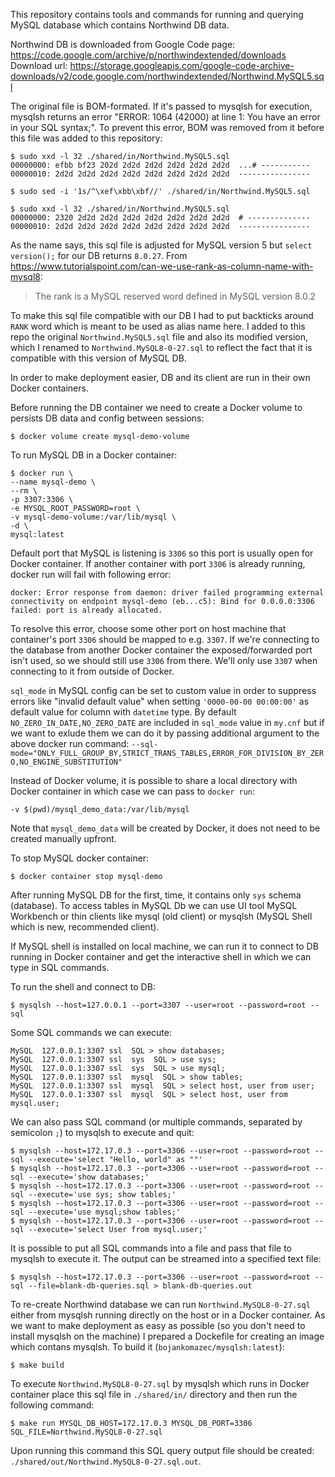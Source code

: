 This repository contains tools and commands for running and querying MySQL database which contains Northwind DB data.

Northwind DB is downloaded from Google Code page: https://code.google.com/archive/p/northwindextended/downloads
Download url: https://storage.googleapis.com/google-code-archive-downloads/v2/code.google.com/northwindextended/Northwind.MySQL5.sql

The original file is BOM-formated. If it's passed to mysqlsh for execution, mysqlsh returns an error "ERROR: 1064 (42000) at line 1: You have an error in your SQL syntax;". To prevent this error, BOM was removed from it before this file was added to this repository:

```
$ sudo xxd -l 32 ./shared/in/Northwind.MySQL5.sql
00000000: efbb bf23 202d 2d2d 2d2d 2d2d 2d2d 2d2d  ...# -----------
00000010: 2d2d 2d2d 2d2d 2d2d 2d2d 2d2d 2d2d 2d2d  ----------------

$ sudo sed -i '1s/^\xef\xbb\xbf//' ./shared/in/Northwind.MySQL5.sql

$ sudo xxd -l 32 ./shared/in/Northwind.MySQL5.sql
00000000: 2320 2d2d 2d2d 2d2d 2d2d 2d2d 2d2d 2d2d  # --------------
00000010: 2d2d 2d2d 2d2d 2d2d 2d2d 2d2d 2d2d 2d2d  ----------------
```

As the name says, this sql file is adjusted for MySQL version 5 but `select version();` for our DB returns `8.0.27`.
From https://www.tutorialspoint.com/can-we-use-rank-as-column-name-with-mysql8:
> The rank is a MySQL reserved word defined in MySQL version 8.0.2

To make this sql file compatible with our DB I had to put backticks around `RANK` word which is meant to be used as alias name here.
I added to this repo the original `Northwind.MySQL5.sql` file and also its modified version, which I renamed to `Northwind.MySQL8-0-27.sql` to reflect the fact that it is compatible with this version of MySQL DB.

In order to make deployment easier, DB and its client are run in their own Docker containers.

Before running the DB container we need to create a Docker volume to persists DB data and config between sessions:
```
$ docker volume create mysql-demo-volume
```

To run MySQL DB in a Docker container:
```
$ docker run \
--name mysql-demo \
--rm \
-p 3307:3306 \
-e MYSQL_ROOT_PASSWORD=root \
-v mysql-demo-volume:/var/lib/mysql \
-d \
mysql:latest
```

Default port that MySQL is listening is `3306` so this port is usually open for Docker container. If another container with port `3306` is already running, docker run will fail with following error:
```
docker: Error response from daemon: driver failed programming external connectivity on endpoint mysql-demo (eb...c5): Bind for 0.0.0.0:3306 failed: port is already allocated.
```
To resolve this error, choose some other port on host machine that container's port `3306` should be mapped to e.g. `3307`. If we're connecting to the database from another Docker container the exposed/forwarded port isn't used, so we should still use `3306` from there. We'll only use `3307` when connecting to it from outside of Docker.

`sql_mode` in MySQL config can be set to custom value in order to suppress errors like "invalid default value" when setting `'0000-00-00 00:00:00'` as default value for column with `datetime` type. By default `NO_ZERO_IN_DATE,NO_ZERO_DATE` are included in `sql_mode` value in `my.cnf` but if we want to exlude them we can do it by passing additional argument to the above docker run command: `--sql-mode="ONLY_FULL_GROUP_BY,STRICT_TRANS_TABLES,ERROR_FOR_DIVISION_BY_ZERO,NO_ENGINE_SUBSTITUTION"`

Instead of Docker volume, it is possible to share a local directory with Docker container in which case we can pass to `docker run`:
```
-v $(pwd)/mysql_demo_data:/var/lib/mysql
```
Note that `mysql_demo_data` will be created by Docker, it does not need to be created manually upfront.

To stop MySQL docker container:
```
$ docker container stop mysql-demo
```

After running MySQL DB for the first, time, it contains only `sys` schema (database). To access tables in MySQL Db we can use UI tool MySQL Workbench or thin clients like mysql (old client) or mysqlsh (MySQL Shell which is new, recommended client).

If MySQL shell is installed on local machine, we can run it to connect to DB running in Docker container and get the interactive shell in which we can type in SQL commands.

To run the shell and connect to DB:
```
$ mysqlsh --host=127.0.0.1 --port=3307 --user=root --password=root --sql
```

Some SQL commands we can execute:
```
MySQL  127.0.0.1:3307 ssl  SQL > show databases;
MySQL  127.0.0.1:3307 ssl  sys  SQL > use sys;
MySQL  127.0.0.1:3307 ssl  sys  SQL > use mysql;
MySQL  127.0.0.1:3307 ssl  mysql  SQL > show tables;
MySQL  127.0.0.1:3307 ssl  mysql  SQL > select host, user from user;
MySQL  127.0.0.1:3307 ssl  mysql  SQL > select host, user from mysql.user;
```

We can also pass SQL command (or multiple commands, separated by semicolon `;`) to mysqlsh to execute and quit:
```
$ mysqlsh --host=172.17.0.3 --port=3306 --user=root --password=root --sql --execute='select "Hello, world" as ""'
$ mysqlsh --host=172.17.0.3 --port=3306 --user=root --password=root --sql --execute='show databases;'
$ mysqlsh --host=172.17.0.3 --port=3306 --user=root --password=root --sql --execute='use sys; show tables;'
$ mysqlsh --host=172.17.0.3 --port=3306 --user=root --password=root --sql --execute='use mysql;show tables;'
$ mysqlsh --host=172.17.0.3 --port=3306 --user=root --password=root --sql --execute='select User from mysql.user;'
```

It is possible to put all SQL commands into a file and pass that file to mysqlsh to execute it. The output can be streamed into a specified text file:

```
$ mysqlsh --host=172.17.0.3 --port=3306 --user=root --password=root --sql --file=blank-db-queries.sql > blank-db-queries.out
```

To re-create Northwind database we can run `Northwind.MySQL8-0-27.sql` either from mysqlsh running directly on the host or in a Docker container. As we want to make deployment as easy as possible (so you don't need to install mysqlsh on the machine) I prepared a Dockefile for creating an image which contans mysqlsh. To build it (`bojankomazec/mysqlsh:latest`):
```
$ make build
```

To execute `Northwind.MySQL8-0-27.sql` by mysqlsh which runs in Docker container place this sql file in `./shared/in/` directory and then run the following command:
```
$ make run MYSQL_DB_HOST=172.17.0.3 MYSQL_DB_PORT=3306 SQL_FILE=Northwind.MySQL8-0-27.sql
```

Upon running this command this SQL query output file should be created: `./shared/out/Northwind.MySQL8-0-27.sql.out`.